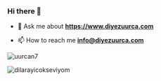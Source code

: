 ### Hi there 👋






- 💬 Ask me about **https://www.diyezuurca.com**

- 📫 How to reach me **info@diyezuurca.com**
<p align="left"> <img src="https://komarev.com/ghpvc/?username=uurcan7&label=Profile%20views&color=660099&style=flat" alt="uurcan7" /> </p>


![dilarayicokseviyom](https://www.diyezuurca.com/images/u7bg.jpg)



